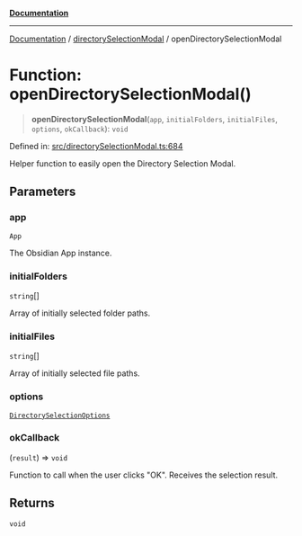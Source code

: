 [**Documentation**](https://raw.githubusercontent.com/Christian-Me/obsidian-front-matter-automate/main/doc/README.md)

***

[Documentation](https://raw.githubusercontent.com/Christian-Me/obsidian-front-matter-automate/main/doc/README.md) / [directorySelectionModal](https://raw.githubusercontent.com/Christian-Me/obsidian-front-matter-automate/main/doc/directorySelectionModal/README.md) / openDirectorySelectionModal

# Function: openDirectorySelectionModal()

> **openDirectorySelectionModal**(`app`, `initialFolders`, `initialFiles`, `options`, `okCallback`): `void`

Defined in: [src/directorySelectionModal.ts:684](https://github.com/Christian-Me/folder-to-tags-plugin/blob/ea97d76ce7b235ca1e3494401efc98e537acc1fb/src/directorySelectionModal.ts#L684)

Helper function to easily open the Directory Selection Modal.

## Parameters

### app

`App`

The Obsidian App instance.

### initialFolders

`string`[]

Array of initially selected folder paths.

### initialFiles

`string`[]

Array of initially selected file paths.

### options

[`DirectorySelectionOptions`](https://raw.githubusercontent.com/Christian-Me/obsidian-front-matter-automate/main/doc/directorySelectionModal/interfaces/DirectorySelectionOptions.md)

### okCallback

(`result`) => `void`

Function to call when the user clicks "OK". Receives the selection result.

## Returns

`void`

